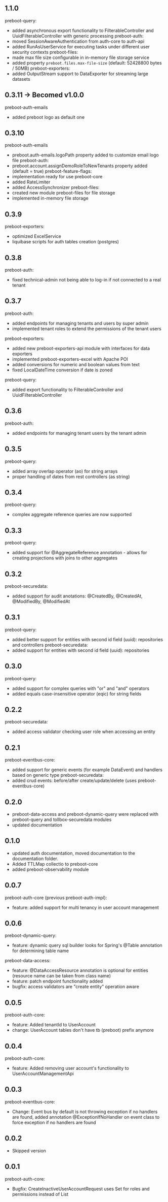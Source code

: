 ## 1.1.0
preboot-query:
- added asynchronous export functionality to FilterableController and UuidFilterableController with generic processing
preboot-auth:
- moved SessionAwareAuthentication from auth-core to auth-api
- added RunAsUserService for executing tasks under different user security contexts
preboot-files:
- made max file size configurable in in-memory file storage service
- added property `preboot.files.max-file-size` (default: 52428800 bytes / 50MB)
preboot-exporters:
- added OutputStream support to DataExporter for streaming large datasets

## 0.3.11 -> Becomed v1.0.0
preboot-auth-emails
- added preboot logo as default one

## 0.3.10
preboot-auth-emails
- preboot.auth-emails.logoPath property added to customize email logo file
preboot-auth:
- preboot.account.assignDemoRoleToNewTenants property added (default = true)
preboot-feature-flags:
- implementation ready for use
preboot-core
- added RateLimiter
- added AccessSynchronizer
preboot-files:
- created new module preboot-files for file storage
- implemented in-memory file storage

## 0.3.9
preboot-exporters:
- optimized ExcelService
- liquibase scripts for auth tables creation (postgres)

## 0.3.8
preboot-auth:
- fixed technical-admin not being able to log-in if not connected to a real tenant

## 0.3.7
preboot-auth:
- added endpoints for managing tenants and users by super admin
- implemented tenant roles to extend the permissions of the tenant users

preboot-exporters:
- added new preboot-exporters-api module with interfaces for data exporters
- implemented preboot-exporters-excel with Apache POI
- added conversions for numeric and boolean values from text
- fixed LocalDateTime conversion if date is zoned

preboot-query:
- added export functionality to FilterableController and UuidFilterableController
## 0.3.6
preboot-auth:
- added endpoints for managing tenant users by the tenant admin
## 0.3.5
preboot-query:
- added array overlap operator (ao) for string arrays
- proper handling of dates from rest controllers (as string) 
## 0.3.4
preboot-query:
- complex aggregate reference queries are now supported
## 0.3.3
preboot-query:
- added support for @AggregateReference annotation - allows for creating projections with joins to other aggregates
## 0.3.2
preboot-securedata:
- added support for audit anotations: @CreatedBy, @CreatedAt, @ModifiedBy, @ModifiedAt
## 0.3.1
preboot-query:
- added better support for entities with second id field (uuid): repositories and controllers
preboot-securedata:
- added support for entities with second id field (uuid): repositories
## 0.3.0
preboot-query:
- added support for complex queries with "or" and "and" operators 
- added equals case-insensitive operator (eqic) for string fields
## 0.2.2
preboot-securedata:
- added access validator checking user role when accessing an entity
## 0.2.1
preboot-eventbus-core:
- added support for generic events (for example DataEvent<T>) and handlers based on generic type
preboot-securedata:
- added crud events: before/after create/update/delete (uses preboot-eventbus-core)
## 0.2.0
- preboot-data-access and preboot-dynamic-query were replaced with preboot-query and tollbox-securedata modules
- updated documentation
## 0.1.0
- updated auth documentation, moved documentation to the documentation folder.
- Added TTLMap collectio to preboot-core
- added preboot-observability module
## 0.0.7
preboot-auth-core (previous preboot-auth-impl):
- feature: added support for multi tenancy in user account management

## 0.0.6
preboot-dynamic-query:
-  feature: dynamic query sql builder looks for Spring's @Table annotation for determining table name

preboot-data-access:
- feature: @DataAccessResource annotation is optional for entities (resource name can be taken from class name)
- feature: patch endpoint functionality added
- bugfix: access validators are "create entity" operation aware
## 0.0.5
preboot-auth-core:
-  feature: Added tenantId to UserAccount
-  change: UserAccount tables don't have tb (preboot) prefix anymore
## 0.0.4 
preboot-auth-core:
-  feature: Added removing user account's functionality to UserAccountManagementApi
## 0.0.3
preboot-eventbus-core:
 -  Change: Event bus by default is not throwing exception if no handlers are found, added annotation @ExceptionIfNoHandler on event class to force exception if no handlers are found
## 0.0.2
- Skipped version
## 0.0.1
preboot-auth-core: 
- Bugfix: CreateInactiveUserAccountRequest uses Set for roles and permissions instead of List
